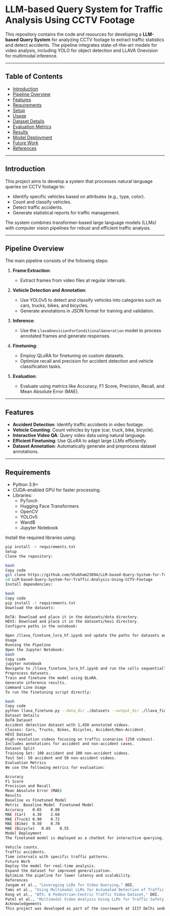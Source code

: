 # LLM-based Query System for Traffic Analysis Using CCTV Footage

This repository contains the code and resources for developing a **LLM-based Query System** for analyzing CCTV footage to extract traffic statistics and detect accidents. The pipeline integrates state-of-the-art models for video analysis, including YOLO for object detection and LLAVA Onevision for multimodal inference. 

---

## Table of Contents
- [Introduction](#introduction)
- [Pipeline Overview](#pipeline-overview)
- [Features](#features)
- [Requirements](#requirements)
- [Setup](#setup)
- [Usage](#usage)
- [Dataset Details](#dataset-details)
- [Evaluation Metrics](#evaluation-metrics)
- [Results](#results)
- [Model Deployment](#model-deployment)
- [Future Work](#future-work)
- [References](#references)

---

## Introduction

This project aims to develop a system that processes natural language queries on CCTV footage to:
- Identify specific vehicles based on attributes (e.g., type, color).
- Count and classify vehicles.
- Detect traffic accidents.
- Generate statistical reports for traffic management.

The system combines transformer-based large language models (LLMs) with computer vision pipelines for robust and efficient traffic analysis.

---

## Pipeline Overview

The main pipeline consists of the following steps:

1. **Frame Extraction**:
   - Extract frames from video files at regular intervals.

2. **Vehicle Detection and Annotation**:
   - Use YOLOv5 to detect and classify vehicles into categories such as cars, trucks, bikes, and bicycles.
   - Generate annotations in JSON format for training and validation.

3. **Inference**:
   - Use the `LlavaOnevisionForConditionalGeneration` model to process annotated frames and generate responses.

4. **Finetuning**:
   - Employ QLoRA for finetuning on custom datasets.
   - Optimize recall and precision for accident detection and vehicle classification tasks.

5. **Evaluation**:
   - Evaluate using metrics like Accuracy, F1 Score, Precision, Recall, and Mean Absolute Error (MAE).

---

## Features

- **Accident Detection**: Identify traffic accidents in video footage.
- **Vehicle Counting**: Count vehicles by type (car, truck, bike, bicycle).
- **Interactive Video QA**: Query video data using natural language.
- **Efficient Finetuning**: Use QLoRA to adapt large LLMs efficiently.
- **Dataset Annotation**: Automatically generate and preprocess dataset annotations.

---

## Requirements

- Python 3.9+
- CUDA-enabled GPU for faster processing.
- Libraries:
  - PyTorch
  - Hugging Face Transformers
  - OpenCV
  - YOLOv5
  - WandB
  - Jupyter Notebook

Install the required libraries using:
```bash
pip install -r requirements.txt
Setup
Clone the repository:

bash
Copy code
git clone https://github.com/Shubham23094/LLM-based-Query-System-for-Traffic-Analysis-Using-CCTV-Footage.git
cd LLM-based-Query-System-for-Traffic-Analysis-Using-CCTV-Footage
Install dependencies:

bash
Copy code
pip install -r requirements.txt
Download the datasets:

DoTA: Download and place it in the datasets/dota directory.
HEVI: Download and place it in the datasets/hevi directory.
Configure paths in the notebook:

Open /llava_finetune_lora_hf.ipynb and update the paths for datasets and outputs.
Usage
Running the Pipeline
Open the Jupyter Notebook:
bash
Copy code
jupyter notebook
Navigate to /llava_finetune_lora_hf.ipynb and run the cells sequentially to:
Preprocess datasets.
Train and finetune the model using QLoRA.
Generate inference results.
Command Line Usage
To run the finetuning script directly:

bash
Copy code
python llava_finetune.py --data_dir ./datasets --output_dir ./llava_finetuned
Dataset Details
DoTA Dataset
Accident detection dataset with 1,450 annotated videos.
Classes: Cars, Trucks, Bikes, Bicycles, Accident/Non-Accident.
HEVI Dataset
High-resolution videos focusing on traffic scenarios (250 videos).
Includes annotations for accident and non-accident cases.
Dataset Split
Training Set: 100 accident and 100 non-accident videos.
Test Set: 50 accident and 50 non-accident videos.
Evaluation Metrics
We use the following metrics for evaluation:

Accuracy
F1 Score
Precision and Recall
Mean Absolute Error (MAE)
Results
Baseline vs Finetuned Model
Metric	Baseline Model	Finetuned Model
Accuracy	0.65	0.80
MAE (Car)	4.30	2.68
MAE (Truck)	0.90	0.72
MAE (Bike)	0.50	0.70
MAE (Bicycle)	0.65	0.55
Model Deployment
The finetuned model is deployed as a chatbot for interactive querying. Users can query:

Vehicle counts.
Traffic accidents.
Time intervals with specific traffic patterns.
Future Work
Deploy the model for real-time analysis.
Expand the dataset for improved generalization.
Optimize the pipeline for lower latency and scalability.
References
Jangam et al., "Leveraging LLMs for Video Querying," DOI.
Tami et al., "Using Multimodal LLMs for Automated Detection of Traffic Safety-Critical Events," DOI.
Kong et al., "WTS: A Pedestrian-Centric Traffic Video Dataset," DOI.
Patel et al., "Multimodal Video Analysis Using LLMs for Traffic Safety and Efficiency," DOI.
Acknowledgements
This project was developed as part of the coursework at IIIT Delhi under the guidance of Prof.Rajiv Ratn Shah.


